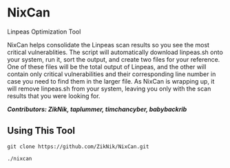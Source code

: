 # NixCan
Linpeas Optimization Tool

NixCan helps consolidate the Linpeas scan results so you see the most critical vulnerablities. The script will automatically download linpeas.sh onto your system, run it, sort the output, and create two files for your reference. One of these files will be the total output of Linpeas, and the other will contain only critical vulnerabilities and their corresponding line number in case you need to find them in the larger file. As NixCan is wrapping up, it will remove linpeas.sh from your system, leaving you only with the scan results that you were looking for. 

***Contributors: ZikNik, taplummer, timchancyber, babybackrib***

## Using This Tool

```git clone https://github.com/ZikNik/NixCan.git```

```./nixcan```

